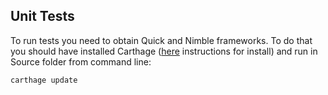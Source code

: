 ## Unit Tests

To run tests you need to obtain Quick and Nimble frameworks. To do that you should have installed Carthage ([here](https://github.com/Carthage/Carthage#installing-carthage) instructions for install)  and run
in Source folder from command line:
        
    carthage update
    
